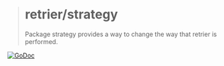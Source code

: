 > # retrier/strategy
>
> Package strategy provides a way to change the way that retrier is performed.

[![GoDoc](https://godoc.org/github.com/kamilsk/retrier/strategy?status.svg)](https://godoc.org/github.com/kamilsk/retrier/strategy)
